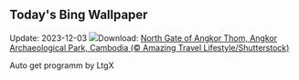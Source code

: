## Today's Bing Wallpaper
Update: 2023-12-03
![](https://www.bing.com/th?id=OHR.AngkorPark_EN-US8869976296_UHD.jpg&w=1000)Download: [North Gate of Angkor Thom, Angkor Archaeological Park, Cambodia (© Amazing Travel Lifestyle/Shutterstock)](https://www.bing.com/th?id=OHR.AngkorPark_EN-US8869976296_UHD.jpg)

Auto get programm by LtgX
